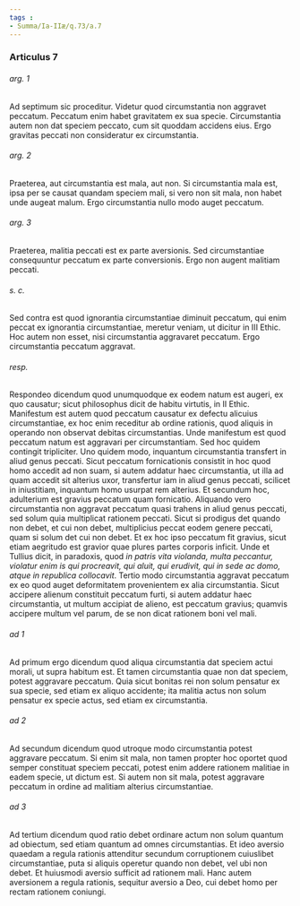 ```yaml
---
tags : 
- Summa/Ia-IIæ/q.73/a.7
---
```


### Articulus 7

###### arg. 1
Ad septimum sic proceditur. Videtur quod circumstantia non aggravet peccatum. Peccatum enim habet gravitatem ex sua specie. Circumstantia autem non dat speciem peccato, cum sit quoddam accidens eius. Ergo gravitas peccati non consideratur ex circumstantia.

###### arg. 2
Praeterea, aut circumstantia est mala, aut non. Si circumstantia mala est, ipsa per se causat quandam speciem mali, si vero non sit mala, non habet unde augeat malum. Ergo circumstantia nullo modo auget peccatum.

###### arg. 3
Praeterea, malitia peccati est ex parte aversionis. Sed circumstantiae consequuntur peccatum ex parte conversionis. Ergo non augent malitiam peccati.

###### s. c.
Sed contra est quod ignorantia circumstantiae diminuit peccatum, qui enim peccat ex ignorantia circumstantiae, meretur veniam, ut dicitur in III Ethic. Hoc autem non esset, nisi circumstantia aggravaret peccatum. Ergo circumstantia peccatum aggravat.

###### resp.
Respondeo dicendum quod unumquodque ex eodem natum est augeri, ex quo causatur; sicut philosophus dicit de habitu virtutis, in II Ethic. Manifestum est autem quod peccatum causatur ex defectu alicuius circumstantiae, ex hoc enim receditur ab ordine rationis, quod aliquis in operando non observat debitas circumstantias. Unde manifestum est quod peccatum natum est aggravari per circumstantiam. Sed hoc quidem contingit tripliciter. Uno quidem modo, inquantum circumstantia transfert in aliud genus peccati. Sicut peccatum fornicationis consistit in hoc quod homo accedit ad non suam, si autem addatur haec circumstantia, ut illa ad quam accedit sit alterius uxor, transfertur iam in aliud genus peccati, scilicet in iniustitiam, inquantum homo usurpat rem alterius. Et secundum hoc, adulterium est gravius peccatum quam fornicatio. Aliquando vero circumstantia non aggravat peccatum quasi trahens in aliud genus peccati, sed solum quia multiplicat rationem peccati. Sicut si prodigus det quando non debet, et cui non debet, multiplicius peccat eodem genere peccati, quam si solum det cui non debet. Et ex hoc ipso peccatum fit gravius, sicut etiam aegritudo est gravior quae plures partes corporis inficit. Unde et Tullius dicit, in paradoxis, quod *in patris vita violanda, multa peccantur, violatur enim is qui procreavit, qui aluit, qui erudivit, qui in sede ac domo, atque in republica collocavit*. Tertio modo circumstantia aggravat peccatum ex eo quod auget deformitatem provenientem ex alia circumstantia. Sicut accipere alienum constituit peccatum furti, si autem addatur haec circumstantia, ut multum accipiat de alieno, est peccatum gravius; quamvis accipere multum vel parum, de se non dicat rationem boni vel mali.

###### ad 1
Ad primum ergo dicendum quod aliqua circumstantia dat speciem actui morali, ut supra habitum est. Et tamen circumstantia quae non dat speciem, potest aggravare peccatum. Quia sicut bonitas rei non solum pensatur ex sua specie, sed etiam ex aliquo accidente; ita malitia actus non solum pensatur ex specie actus, sed etiam ex circumstantia.

###### ad 2
Ad secundum dicendum quod utroque modo circumstantia potest aggravare peccatum. Si enim sit mala, non tamen propter hoc oportet quod semper constituat speciem peccati, potest enim addere rationem malitiae in eadem specie, ut dictum est. Si autem non sit mala, potest aggravare peccatum in ordine ad malitiam alterius circumstantiae.

###### ad 3
Ad tertium dicendum quod ratio debet ordinare actum non solum quantum ad obiectum, sed etiam quantum ad omnes circumstantias. Et ideo aversio quaedam a regula rationis attenditur secundum corruptionem cuiuslibet circumstantiae, puta si aliquis operetur quando non debet, vel ubi non debet. Et huiusmodi aversio sufficit ad rationem mali. Hanc autem aversionem a regula rationis, sequitur aversio a Deo, cui debet homo per rectam rationem coniungi.

